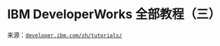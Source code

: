 # IBM DeveloperWorks 全部教程（三）

来源：[`developer.ibm.com/zh/tutorials/`](https://developer.ibm.com/zh/tutorials/)